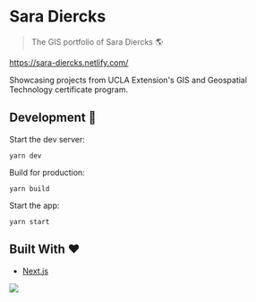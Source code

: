 # Sara Diercks

> The GIS portfolio of Sara Diercks 🌎

https://sara-diercks.netlify.com/

Showcasing projects from UCLA Extension's GIS and Geospatial Technology certificate program.

## Development 🚀

Start the dev server:

`yarn dev`

Build for production:

`yarn build`

Start the app:

`yarn start`

## Built With ❤️

- [Next.js](https://nextjs.org)

<a href="https://graphcms.com" target="_blank"><img src="https://storage.googleapis.com/graphcms-public/powered_by_graphcms.svg"></a>